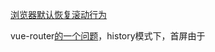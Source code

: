 [浏览器默认恢复滚动行为](https://majido.github.io/scroll-restoration-proposal/)

vue-router[的一个问题](https://github.com/vuejs/vue-router/pull/1586)，history模式下，首屏由于